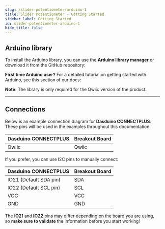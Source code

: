```yaml
---
slug: /slider-potentiometer/arduino-1
title: Slider Potentiometer - Getting Started
sidebar_label: Getting Started
id: slider-potentiometer-arduino-1
hide_title: false
---
```


## Arduino library

To install the Arduino library, you can use the **Arduino library manager** or download it from the GitHub repository:
<QuickLink  
  title="Slider-Potentiometer-with-easyC Arduino Library"  
  description="Soldered-Slider-Potentiometer-with-easyC-Arduino-Library"  
  url="https://github.com/SolderedElectronics/Soldered-Slider-Potentiometer-with-easyC-Arduino-Library/tree/main"  
/>  

<InfoBox>

**First time Arduino user?** For a detailed tutorial on getting started with Arduino, see this section of our docs:

<QuickLink  
  title="Getting started with Arduino"  
  description="A full, comprehensive tutorial on how to fully set up and upload code for the first time on an Arduino board, from scratch!"  
  url="/documentation/arduino/quick-start-guide"  
/>  

**Note:** The library is only required for the Qwiic version of the product.

</InfoBox>

---

## Connections

Below is an example connection diagram for **Dasduino CONNECTPLUS**. These pins will be used in the examples throughout this documentation.

| **Dasduino CONNECTPLUS** | **Breakout Board** |
| ------------------------ | ------------------ |
| Qwiic                    | Qwiic              |

<InfoBox>

If you prefer, you can use I2C pins to manually connect:

| **Dasduino CONNECTPLUS** | **Breakout Board** |
| ------------------------ | ------------------ |
| IO21 (Default SDA pin)   | SDA                |
| IO22 (Default SCL pin)   | SCL                |
| VCC                      | VCC                |
| GND                      | GND                |

</InfoBox>

<WarningBox> The **IO21** and **IO22** pins may differ depending on the board you are using, so **make sure to validate** the information before you start working! </WarningBox>